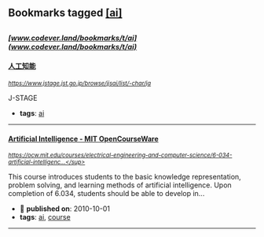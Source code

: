 ## Bookmarks tagged [[ai]](https://www.codever.land/search?q=[ai])

_<sup><sup>[www.codever.land/bookmarks/t/ai](www.codever.land/bookmarks/t/ai)</sup></sup>_
---
#### [人工知能](https://www.jstage.jst.go.jp/browse/jjsai/list/-char/ja)
_<sup>https://www.jstage.jst.go.jp/browse/jjsai/list/-char/ja</sup>_

J-STAGE
* **tags**: [ai](../tagged/ai.md)
---
#### [Artificial Intelligence - MIT OpenCourseWare](https://ocw.mit.edu/courses/electrical-engineering-and-computer-science/6-034-artificial-intelligence-fall-2010/)
_<sup>https://ocw.mit.edu/courses/electrical-engineering-and-computer-science/6-034-artificial-intelligenc...</sup>_

This course introduces students to the basic knowledge representation, problem solving, and learning methods of artificial intelligence. Upon completion of 6.034, students should be able to develop in...
* :calendar: **published on**: 2010-10-01
* **tags**: [ai](../tagged/ai.md), [course](../tagged/course.md)
---
